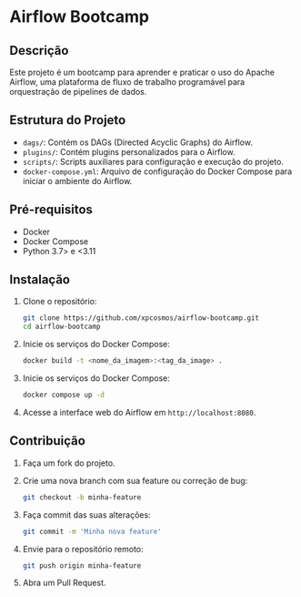 # Airflow Bootcamp

## Descrição

Este projeto é um bootcamp para aprender e praticar o uso do Apache Airflow, uma plataforma de fluxo de trabalho programável para orquestração de pipelines de dados.

## Estrutura do Projeto

- `dags/`: Contém os DAGs (Directed Acyclic Graphs) do Airflow.
- `plugins/`: Contém plugins personalizados para o Airflow.
- `scripts/`: Scripts auxiliares para configuração e execução do projeto.
- `docker-compose.yml`: Arquivo de configuração do Docker Compose para iniciar o ambiente do Airflow.

## Pré-requisitos

- Docker
- Docker Compose
- Python 3.7> e <3.11

## Instalação

1. Clone o repositório:

    ```sh
    git clone https://github.com/xpcosmos/airflow-bootcamp.git
    cd airflow-bootcamp
    ```

3. Inicie os serviços do Docker Compose:

    ```sh
    docker build -t <nome_da_imagem>:<tag_da_image> .
    ```

4. Inicie os serviços do Docker Compose:

    ```sh
    docker compose up -d
    ```

5. Acesse a interface web do Airflow em `http://localhost:8080`.

## Contribuição

1. Faça um fork do projeto.
2. Crie uma nova branch com sua feature ou correção de bug:

    ```sh
    git checkout -b minha-feature
    ```

3. Faça commit das suas alterações:

    ```sh
    git commit -m 'Minha nova feature'
    ```

4. Envie para o repositório remoto:

    ```sh
    git push origin minha-feature
    ```

5. Abra um Pull Request.

